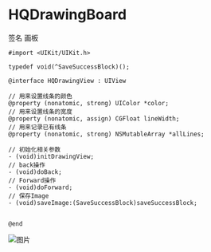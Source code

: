 # HQDrawingBoard
签名 画板

```
#import <UIKit/UIKit.h>

typedef void(^SaveSuccessBlock)();

@interface HQDrawingView : UIView

// 用来设置线条的颜色
@property (nonatomic, strong) UIColor *color;
// 用来设置线条的宽度
@property (nonatomic, assign) CGFloat lineWidth;
// 用来记录已有线条
@property (nonatomic, strong) NSMutableArray *allLines;

// 初始化相关参数
- (void)initDrawingView;
// back操作
- (void)doBack;
// Forward操作
- (void)doForward;
// 保存Image
- (void)saveImage:(SaveSuccessBlock)saveSuccessBlock;


@end

```

![图片](http://upload-images.jianshu.io/upload_images/661600-81ba5d2ec176f4d4.png?imageMogr2/auto-orient/strip%7CimageView2/2/w/1240)